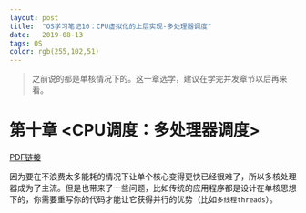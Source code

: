 ```yaml
---
layout: post
title:  "OS学习笔记10：CPU虚拟化的上层实现-多处理器调度"
date:   2019-08-13
tags: OS
color: rgb(255,102,51)
---
```


> 之前说的都是单核情况下的。这一章选学，建议在学完并发章节以后再来看。

# 第十章 <CPU调度：多处理器调度>

[PDF链接](http://pages.cs.wisc.edu/~remzi/OSTEP/cpu-sched-multi.pdf)

因为要在不浪费太多能耗的情况下让单个核心变得更快已经很难了，所以多核处理器成为了主流。但是也带来了一些问题，比如传统的应用程序都是设计在单核思想下的，你需要重写你的代码才能让它获得并行的优势（比如`多线程threads`）。

